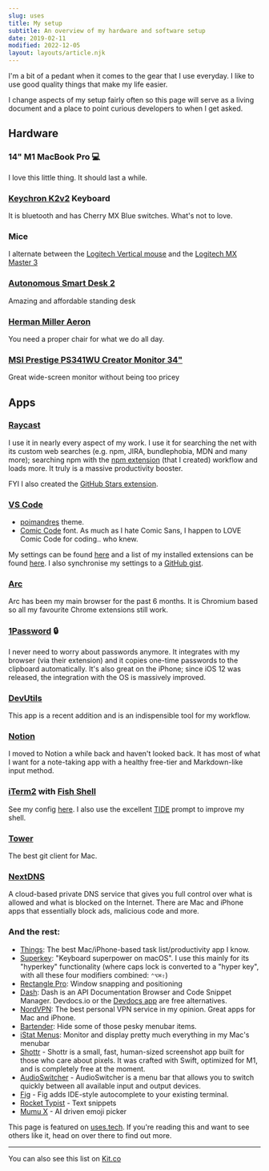 ```yaml
---
slug: uses
title: My setup
subtitle: An overview of my hardware and software setup
date: 2019-02-11
modified: 2022-12-05
layout: layouts/article.njk
---
```


I'm a bit of a pedant when it comes to the gear that I use everyday. I like to use good quality things that make my life easier.

I change aspects of my setup fairly often so this page will serve as a living document and a place to point curious developers to when I get asked.

## Hardware

### 14" M1 MacBook Pro 💻

I love this little thing. It should last a while.

### [Keychron K2v2](https://keychron.in/keychron-k2-v2/) Keyboard

It is bluetooth and has Cherry MX Blue switches. What's not to love.

### Mice

I alternate between the [Logitech Vertical mouse](https://www.logitech.com/en-us/product/mx-vertical-ergonomic-mouse) and the [Logitech MX Master 3](http://amzn.eu/iGzdIg0)

### [Autonomous Smart Desk 2](https://www.autonomous.ai/standing-desks/smartdesk-2-home)

Amazing and affordable standing desk

### [Herman Miller Aeron](https://www.hermanmiller.com/en_gb/products/seating/office-chairs/aeron-chairs/)

You need a proper chair for what we do all day.

### [MSI Prestige PS341WU Creator Monitor 34"](https://www.msi.com/Content-Creation-Monitor/Prestige-PS341WU)

Great wide-screen monitor without being too pricey

## Apps

### [Raycast](https://raycast.com/)

I use it in nearly every aspect of my work. I use it for searching the net with its custom web searches (e.g. npm, JIRA, bundlephobia, MDN and many more); searching npm with the [npm extension](https://www.raycast.com/mrmartineau/search-npm) (that I created) workflow and loads more. It truly is a massive productivity booster.

FYI I also created the [GitHub Stars extension](https://www.raycast.com/mrmartineau/search-github-stars).

### [VS Code](https://code.visualstudio.com/)

- [poimandres](https://marketplace.visualstudio.com/items?itemName=pmndrs.pmndrs) theme.
- [Comic Code](https://tosche.net/fonts/comic-code) font. As much as I hate Comic Sans, I happen to LOVE Comic Code for coding.. who knew.

My settings can be found [here](https://gist.github.com/mrmartineau/ea3b428124bc1e31cd46dfa55469d781) and a list of my installed extensions can be found [here](https://gist.github.com/mrmartineau/28ef03c53275ea468e470532d6d20449). I also synchronise my settings to a [GitHub gist](https://gist.github.com/mrmartineau/425776a08d001fa9912119a9084ac9aa).

### [Arc](https://arc.net/)

Arc has been my main browser for the past 6 months. It is Chromium based so all my favourite Chrome extensions still work.

### [1Password](https://1password.com/) 🔒

I never need to worry about passwords anymore. It integrates with my browser (via their extension) and it copies one-time passwords to the clipboard automatically. It's also great on the iPhone; since iOS 12 was released, the integration with the OS is massively improved.

### [DevUtils](https://devutils.app/?ref=zander)

This app is a recent addition and is an indispensible tool for my workflow.

### [Notion](https://notion.so/)

I moved to Notion a while back and haven't looked back. It has most of what I want for a note-taking app with a healthy free-tier and Markdown-like input method.

### [iTerm2](https://www.iterm2.com/) with [Fish Shell](https://fishshell.com/)

See my config [here](https://github.com/mrmartineau/fish/blob/master/config.fish). I also use the excellent [TIDE](https://github.com/IlanCosman/tide) prompt to improve my shell.

### [Tower](https://www.git-tower.com/mac)

The best git client for Mac.

### [NextDNS](https://www.nextdns.io/)

A cloud-based private DNS service that gives you full control over what is allowed and what is blocked on the Internet. There are Mac and iPhone apps that essentially block ads, malicious code and more.

### And the rest:

- [Things](https://culturedcode.com/things/): The best Mac/iPhone-based task list/productivity app I know.
- [Superkey](https://superkey.app/): "Keyboard superpower on macOS". I use this mainly for its "hyperkey" functionality (where caps lock is converted to a "hyper key", with all these four modifiers combined: `⌃⌥⌘⇧`)
- [Rectangle Pro](https://rectangleapp.com/): Window snapping and positioning
- [Dash](https://kapeli.com/dash): Dash is an API Documentation Browser and Code Snippet Manager. Devdocs.io or the [Devdocs app](https://devdocs.egoist.rocks/) are free alternatives.
- [NordVPN](https://nordvpn.com/): The best personal VPN service in my opinion. Great apps for Mac and iPhone.
- [Bartender](https://www.macbartender.com/): Hide some of those pesky menubar items.
- [iStat Menus](https://bjango.com/mac/istatmenus/): Monitor and display pretty much everything in my Mac's menubar
- [Shottr](https://shottr.cc) - Shottr is a small, fast, human-sized screenshot app built for those who care about pixels. It was crafted with Swift, optimized for M1, and is completely free at the moment.
- [AudioSwitcher](https://apps.apple.com/gb/app/audioswitcher/id561712678) - AudioSwitcher is a menu bar that allows you to switch quickly between all available input and output devices.
- [Fig](https://fig.io) - Fig adds IDE-style autocomplete to your existing terminal.
- [Rocket Typist](https://witt-software.com/rockettypist/) - Text snippets
- [Mumu X](https://getmumu.com) - AI driven emoji picker

This page is featured on [uses.tech](https://uses.tech/). If you're reading this and want to see others like it, head on over there to find out more.

---

You can also see this list on [Kit.co](https://kit.co/TheZand/gear)
